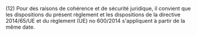 (12) Pour des raisons de cohérence et de sécurité juridique, il convient que les dispositions du présent règlement et les dispositions de la directive 2014/65/UE et du règlement (UE) no 600/2014 s'appliquent à partir de la même date.